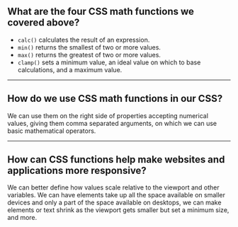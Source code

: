 ## **What are the four CSS math functions we covered above?**

- `calc()` calculates the result of an expression.
- `min()` returns the smallest of two or more values.
- `max()` returns the greatest of two or more values.
- `clamp()` sets a minimum value, an ideal value on which to base calculations, and a maximum value.

---

## **How do we use CSS math functions in our CSS?**

We can use them on the right side of properties accepting numerical values, giving them comma separated arguments, on which we can use basic mathematical operators.

---

## **How can CSS functions help make websites and applications more responsive?**

We can better define how values scale relative to the viewport and other variables. We can have elements take up all the space available on smaller devices and only a part of the space available on desktops, we can make elements or text shrink as the viewport gets smaller but set a minimum size, and more.
